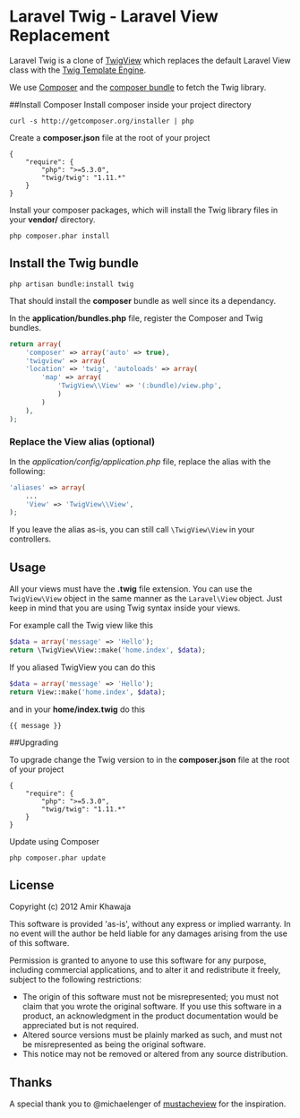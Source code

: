 # Laravel Twig - Laravel View Replacement

Laravel Twig is a clone of [TwigView](https://github.com/akhawaja/TwigView) which replaces the default Laravel View class with the 
[Twig Template Engine](http://twig.sensiolabs.org/).

We use [Composer](http://getcomposer.org/) and the [composer bundle](http://bundles.laravel.com/bundle/composer) 
to fetch the Twig library.

##Install Composer
Install composer inside your project directory

	curl -s http://getcomposer.org/installer | php

Create a **composer.json** file at the root of your project
  
	{
	    "require": {
	        "php": ">=5.3.0",
	        "twig/twig": "1.11.*"
	    }
	}

Install your composer packages, which will install the Twig library files in your **vendor/** directory.

	php composer.phar install  


## Install the Twig bundle

	php artisan bundle:install twig

That should install the **composer** bundle as well since its a dependancy.

In the **application/bundles.php** file, register the Composer and Twig bundles.

```php
return array(
	'composer' => array('auto' => true),
	'twigview' => array(
    'location' => 'twig', 'autoloads' => array(
        'map' => array(
            'TwigView\\View' => '(:bundle)/view.php',
        	)
    	)
    ),
);
```

### Replace the View alias (optional)

In the *application/config/application.php* file, replace the alias with the following:

```php
'aliases' => array(
    ...
    'View' => 'TwigView\\View',
);
```

If you leave the alias as-is, you can still call ```\TwigView\View``` in your controllers.

## Usage ##

All your views must have the **.twig** file extension. You can use the ```TwigView\View``` object in the same 
manner as the ```Laravel\View``` object. Just keep in mind that you are using Twig syntax inside your views.

For example call the Twig view like this

```php
$data = array('message' => 'Hello');
return \TwigView\View::make('home.index', $data);
``` 

If you aliased TwigView you can do this

```php
$data = array('message' => 'Hello');
return View::make('home.index', $data);
``` 

and in your **home/index.twig** do this

	{{ message }}


##Upgrading

To upgrade change the Twig version to in the **composer.json** file at the root of your project
  
	{
	    "require": {
	        "php": ">=5.3.0",
	        "twig/twig": "1.11.*" 
	    }
	}

Update using Composer

	php composer.phar update  


## License ##

Copyright (c) 2012 Amir Khawaja

This software is provided 'as-is', without any express or implied warranty. In no event will the 
author be held liable for any damages arising from the use of this software.

Permission is granted to anyone to use this software for any purpose, including commercial 
applications, and to alter it and redistribute it freely, subject to the following restrictions:

- The origin of this software must not be misrepresented; you must not claim that you wrote the original software. 
If you use this software in a product, an acknowledgment in the product documentation would be appreciated 
but is not required.
- Altered source versions must be plainly marked as such, and must not be misrepresented as being the original software.
- This notice may not be removed or altered from any source distribution.

## Thanks ##

A special thank you to @michaelenger of [mustacheview](https://github.com/michaelenger/mustacheview) for the 
inspiration.